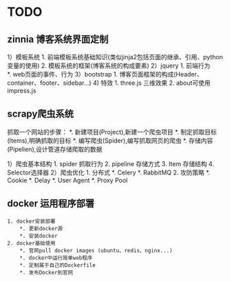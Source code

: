 TODO
====
## zinnia 博客系统界面定制
1）模板系统
	1. 前端模板系统基础知识(类似jinja2包括页面的继承、引用、python变量的使用)
	2. 模板系统的框架(博客系统的构成要素)
2）jquery
	1. 前端行为  
		*. web页面的事件、行为
3）bootstrap
	1. 博客页面框架的构成(Header、container、footer、sidebar...)
4) 特效
	1. three.js 三维效果
	2. about可使用impress.js 


## scrapy爬虫系统

抓取一个网站的步骤：
	*. 新建项目(Project),新建一个爬虫项目
	*. 制定抓取目标(Items),明确抓取的目标
	*. 编写爬虫(Spider),编写抓取网页的爬虫
	*. 存储内容(Pipelien),设计管道存储爬取的数据

1）爬虫基本结构
	1. spider 抓取行为
	2. pipeline 存储方式
	3. Item 存储结构
	4. Selector选择器
2）爬虫优化
	1. 分布式
		*. Celery
		*. RabbitMQ
	2. 攻防策略
		*. Cookie
		*. Delay
		*. User Agent
		*. Proxy Pool

## docker 运用程序部署
	1. docker安装部署
		*. 更新docker源
		*. 安装docker
	2. docker基础使用
		*. 官网pull docker images (ubuntu、redis、nginx...)
		*. docker中运行简单web程序
		*. 定制属于自己的Dockerfile
		*. 发布Docker到官网
